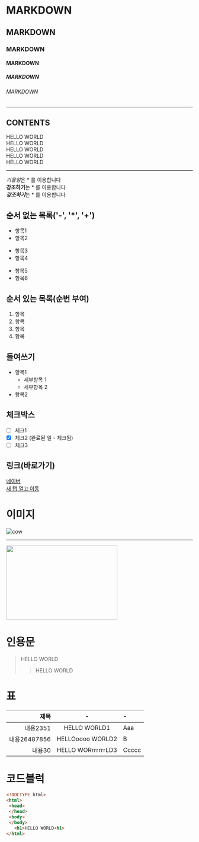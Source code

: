 
<!-- 제목 -->

# MARKDOWN
## MARKDOWN
### MARKDOWN
#### MARKDOWN
##### MARKDOWN
###### MARKDOWN

<!-- 수평선 : '---','***','___' -->

---
CONTENTS
---

<!-- 줄바꿈 (문장끝 Space 2회,)-->

HELLO WORLD  
HELLO WORLD<br>
HELLO WORLD<br>
HELLO WORLD<br>
HELLO WORLD<br>

---

<!-- 강조 (기울임: *, 굵게: **, 굴게+기울임: ***) -->
*기울임*은 * 를 이용합니다  
**강조하기**는 * 를 이용합니다  
***강조하기***는 * 를 이용합니다  

<!-- 목록 -->
## 순서 없는 목록('-', '*', '+')
- 항목1
- 항목2
* 항목3
* 항목4
+ 항목5
+ 항목6

## 순서 있는 목록(순번 부여)
1. 항목
2. 항목
3. 항목
4. 항목

## 들여쓰기
- 항목1
  - 세부항목 1
  - 세부항목 2
- 항목2

## 체크박스
- [ ] 체크1
- [x] 체크2 (완료된 일 - 체크됨)
- [ ] 체크3

 ## 링크(바로가기)
 [네이버](https://naver.com)  
<a href="https://naver.com" target="_blank"> 새 탭 열고 이동</a>

# 이미지
![cow](./소.jpg)

---

<img src="./소.jpg" width="300" height="200" alt="" />

# 인용문
> HELLO WORLD
>> HELLO WORLD

# 표
|제목|-|-|
|-:|:-:|:-|
|내용2351|HELLO WORLD1|Aaa|
|내용26487856|HELLOoooo WORLD2|B|
|내용30|HELLO WORrrrrrrLD3|Ccccc|


# 코드블럭
```html
<!DOCTYPE html>
<html>
 <head>
 </head>
 <body>
 </body>
   <h1>HELLO WORLD<h1>
</html>
```






